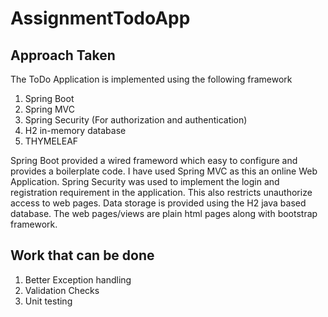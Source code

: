 # AssignmentTodoApp


## Approach Taken

The ToDo Application is implemented using the following framework
1. Spring Boot
2. Spring MVC
3. Spring Security (For authorization and authentication)
4. H2 in-memory database
5. THYMELEAF

Spring Boot provided a wired frameword which easy to configure and provides a boilerplate code. I have used Spring MVC as this an online Web Application. Spring Security was used to implement the login and registration requirement in the application. This also restricts unauthorize access to web pages. Data storage is provided using the H2 java based database. The web pages/views are plain html pages along with bootstrap framework.

## Work that can be done 

1. Better Exception handling
2. Validation Checks
3. Unit testing

